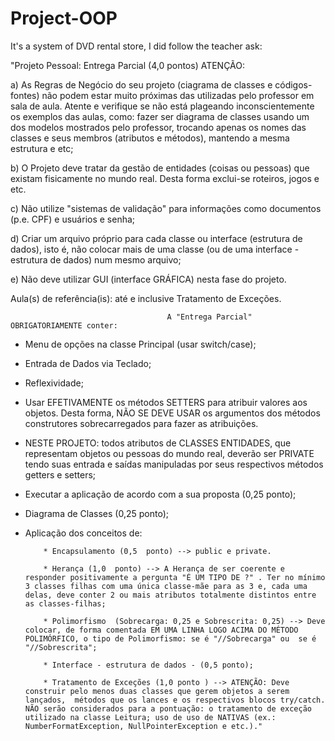 # Project-OOP
It's a system of DVD rental store, I did follow the teacher ask:

"Projeto Pessoal: Entrega Parcial (4,0 pontos)
ATENÇÃO: 

a) As Regras de Negócio do seu projeto (ciagrama de classes e códigos-fontes) não podem estar muito próximas  das utilizadas pelo professor em sala de aula. Atente e verifique se não está plageando inconscientemente os exemplos das aulas, como: fazer ser diagrama de classes usando um dos modelos mostrados pelo professor, trocando apenas os nomes das classes e seus membros (atributos e métodos), mantendo a mesma estrutura e etc;

b) O Projeto deve tratar da gestão de entidades (coisas ou pessoas) que existam fisicamente no mundo real. Desta forma exclui-se roteiros, jogos e etc.

c) Não utilize "sistemas de validação" para informações como documentos (p.e. CPF) e usuários e senha;

d) Criar um arquivo próprio para cada classe ou interface (estrutura de dados), isto é, não colocar mais de uma classe (ou de uma interface - estrutura de dados) num mesmo arquivo;

e) Não deve utilizar GUI (interface GRÁFICA) nesta fase do projeto.

Aula(s) de referência(is): até e inclusive Tratamento de Exceções.

                                       A "Entrega Parcial" OBRIGATORIAMENTE conter: 

- Menu de opções na classe Principal (usar switch/case);

- Entrada de Dados via Teclado;

- Reflexividade;

- Usar EFETIVAMENTE os métodos SETTERS para atribuir valores aos objetos. Desta forma, NÃO SE DEVE USAR os argumentos dos métodos construtores sobrecarregados para fazer as atribuições.

- NESTE PROJETO: todos atributos de CLASSES ENTIDADES, que representam objetos ou pessoas do mundo real, deverão ser PRIVATE tendo suas entrada e saídas manipuladas por seus respectivos métodos getters e setters;

- Executar a aplicação de acordo com a sua proposta (0,25 ponto);

- Diagrama  de Classes (0,25  ponto);

- Aplicação dos conceitos de:

          * Encapsulamento (0,5  ponto) --> public e private. 

          * Herança (1,0  ponto) --> A Herança de ser coerente e responder positivamente a pergunta "É UM TIPO DE ?" . Ter no mínimo 3 classes filhas com uma única classe-mãe para as 3 e, cada uma delas, deve conter 2 ou mais atributos totalmente distintos entre as classes-filhas;

          * Polimorfismo  (Sobrecarga: 0,25 e Sobrescrita: 0,25) --> Deve colocar, de forma comentada EM UMA LINHA LOGO ACIMA DO MÉTODO POLIMÓRFICO, o tipo de Polimorfismo: se é "//Sobrecarga" ou  se é "//Sobrescrita";

          * Interface - estrutura de dados - (0,5 ponto);

          * Tratamento de Exceções (1,0 ponto ) --> ATENÇÃO: Deve construir pelo menos duas classes que gerem objetos a serem lançados,  métodos que os lances e os respectivos blocos try/catch. NÃO serão considerados para a pontuação: o tratamento de exceção utilizado na classe Leitura; uso de uso de NATIVAS (ex.: NumberFormatException, NullPointerException e etc.)."


